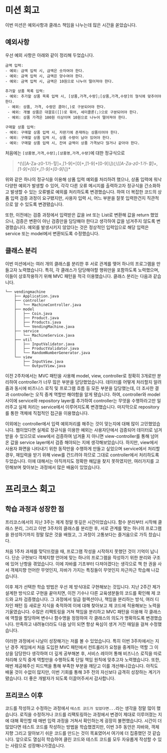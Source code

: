 # 미션 회고
이번 미션은 예외사항과 클래스 책임을 나누는데 많은 시간을 쏟았습니다.

## 예외사항
 우선 예외 사항은 아래와 같이 정리해 두었습니다. 
 ```
금액 입력:
- 예외: 금액 입력 시, 금액은 숫자여야 한다.
- 예외: 금액 입력 시, 금액은 양수여야 한다.
- 예외: 금액 입력 시, 금액은 10원으로 나누어 떨어져야 한다.

추가할 상품 목록 입력:
- 예외: 추가할 상품 목록 입력 시, [상품,가격,수량];[상품,가격,수량]의 형식에 맞추어야 한다.
  - 예외: 상품, 가격, 수량은 콤마(,)로 구분되어야 한다.
  - 예외: 개별 상품은 대괄호([])로 묶어, 세미콜론(;)으로 구분되어야 한다.
  - 예외: 상품 가격은 100원 이상이며 10원으로 나누어 떨어져야 한다.

구매할 상품 입력:
- 예외: 구매할 상품 입력 시, 자판기에 존재하는 상품이어야 한다.
- 예외: 구매할 상품 입력 시, 상품 수량이 남아 있어야 한다.
- 예외: 구매할 상품 입력 시, 잔여 금액이 상품 가격보다 많거나 같아야 한다.
```
처음에는 `[상품명,가격,수량];[상품명,가격,수량]`에 대한 정규식으로 
> ^(\\[[A-Za-z0-1가-힣]+,[1-9]+[0]+,[1-9]+[0-9]*\\])(;\\[[A-Za-z0-1가-힣]+,[1-9]+[0]+,[1-9]+[0-9]*\\])*

 위와 같은 하나의 정규식을 이용해 상품 입력 예외를 처리하려 했으나, 상품 입력에 워낙 다양한 예외가 발생할 수 있어, 각각 다른 오류 메시지를 출력하고자 정규식을 간소화하고 발생할 수 있는 오류별로 예외를 처리하도록 변경했습니다. 하여 더 복잡한 코드의 상품 입력 검증 과정이 요구됐지만, 사용자 입력 시, 어느 부분을 잘못 입력한건지 직관적으로 알 수 있도록 변경됐습니다.

또한, 이전에는 검증 과정에서 입력받은 값을 int 또는 List로 변환해 값을 return 했었으나, 검증은 변환이 아닌 검증만을 담당해야 한다고 생각하여 값을 넘겨주지 않도록 변경했습니다. 예외를 발생시키지 않았다는 것은 정상적인 입력임으로 해당 입력은 service 또는 model에서 변환되도록 수정했습니다.

## 클래스 분리
이번 미션에서는 여러 개의 클래스를 분리한 후 서로 관계를 맺어 하나의 프로그램을 만들고자 노력했습니다. 특히, 각 클래스가 담당해야할 행위만을 포함하도록 노력했으며, 이들이 상호작용하기 위해 MVC 패턴을 적극 이용했습니다. 클래스 분리는 다음과 같습니다.
```
└── vendingmachine
    ├── Application.java
    ├── controller
    │   └── MachineController.java
    ├── model
    │   ├── Coin.java
    │   ├── Product.java
    │   ├── Products.java
    │   └── VendingMachine.java
    ├── service
    │   └── MachineService.java
    ├── util
    │   ├── InputValidator.java
    │   ├── ProductValidator.java
    │   └── RandomNumberGenerator.java
    └── view
        ├── InputView.java
        └── OutputView.java
```
이전 2주차에서는 MVC 패턴을 사용해 model, view, controller로 정확히 3개로만 분리하여 controller가 너무 많은 부분을 담당했었습니다. 데이터를 어떻게 처리할지 알려줌과 동시에 비즈니스 로직 및 프로그램 흐름 등 모든 부분을 담당했는데, 더 조사한 결과 controller는 오직 중계 역할만 해야함을 알게 됐습니다. 하여, controller와 model 사이에 service와 repository layer를 추가하여 controller는 무엇을 수행하라고만 일러주고 실제 처리는 service에서 이루어지도록 변경했습니다. 마지막으로 repository를 통한 객체에 직접적인 접근을 이용했습니다.

이외에는 controller에서 입력 예외처리를 해주는 것이 맞는지에 대해 많이 고민했었습니다. 웹이었다면 실제로 정규식을 이용한 예외는 사용자단에서 검증되어 데이터로 넘겨받을 수 있으므로 view에서 검증하여 넘겨줄 지 아니면 view-controller를 통해 넘어온 값을 service layer에서 검증 해야되는 지에 생각해보았습니다. 하지만, view에서 사용자 화면을 나타내기 위한 동작만을 수행하게 만들고 싶었으며 service에서 처리할 경우, 재입력을 받기 위해 view를 건드려야 하므로 그대로 controller에서 처리하도록 두었습니다. 이에 대해서는 아직까지도 정확한 해답을 찾지 못하였지만, 여러가지를 고민해보며 찾아보는 과정에서 많은 배움이 있었습니다.

# 프리코스 회고
## 학습 과정과 성장한 점
프리코스에서의 지난 3주는 제게 정말 뜻깊은 시간이었습니다. 함수 분리부터 시작해 클래스 분리, 그리고 이번 3주차의 클래스를 분리한 후, 서로 관계를 맺는 하나의 프로그램을 완성하기까지 정말 많은 것을 배웠고, 그 과정이 고통보다는 즐거움으로 가득 찼습니다.

처음 1주차 과제를 맞닥뜨렸을 때, 프로그램 작성을 시작하지 못했던 것이 기억이 납니다. 단순 구현보다 객체지향 언어에 맞는 하나의 프로그램을 작성하기 위한 분리와 구조에 있어 난항을 겪었습니다. 이에 자바를 기초부터 다져야겠다는 생각으로 책 한 권을 사서 객체지향 언어란 무엇인지, 자바가 가지는 특징들이 무엇인지 차근차근 학습해 나갔습니다.

이후 제가 선택한 학습 방법은 우선 제 방식대로 구현해보는 것입니다. 지난 2주간 제가 설계한 방식으로 구현을 끝마치면, 이전 기수나 다른 교육생분들의 코드를 확인해 제 코드와 교차 검증했습니다. 그 과정에서 일급 컬렉션이나, 책임을 분리하는 방식, 여러 디자인 패턴 등 새로운 지식을 축적하여 이에 대해 찾아보고 제 코드에 적용해보는 노력을 기울였습니다. 수많은 리팩토링을 거쳐 책임을 분리하고 MVC 패턴을 이용해 각 클래스에 역할을 할당하며 변수나 함수명을 정정하여 각 클래스의 의도가 명확하도록 변경했습니다. 만족하고 내려놓더라도 다음 날이 되면 항상 욕심이 생겨 거진 매일을 걸쳐 수정했습니다.

이러한 과정에서 나날이 성장해가는 저를 볼 수 있었습니다. 특히 이번 3주차에서는 지난 경주 게임에서 처음 도입한 MVC 패턴에서 컨트롤러가 요청을 중계하는 역할 그 이상을 담당한다 생각하여 더 깊게 공부해본 후, 서비스 레이어 통해 비즈니스 로직을 따로 처리해 오직 중계 역할만을 수행하도록 단일 책임 원칙에 맞추고자 노력했습니다. 또한, 매번 제공해주신 피드백을 통해 부족한 부분을 깨닫고 이를 개선해나갔습니다. 아직도 배울 것이 수없이 많지만, 이번 기회를 통해 3주 전의 자신보다 급격히 성장하는 계기가 됐습니다. 더 좋은 개발자가 되도록 이끌어주셔서 감사합니다.


## 프리코스 이후
코드를 작성하고 수정하는 과정에서 `테스트 코드가 있었다면...`라는 생각을 정말 많이 했습니다. 로직을 수정하거나 코드를 리팩토링하는 과정에서 변경이 제대로 이루어졌는 지에 대해 확인할 때 매번 입력 과정을 거쳐서 확인하는게 굉장히 불편했습니다. 시간이 더 많았다면 테스트 코드를 작성하는 방법을 학습했겠지만, 이번 3주 동안은 자바와, 객체지향 그리고 알아보기 쉬운 코드를 만드는 것이 목표였어서 여기에 더 집중했던 것 같습니다. 앞으로도 열심히 학습하여 클린 코드와 테스트 코드를 모두 자유롭게 작성할 수 있는 사람으로 성장해나가겠습니다.